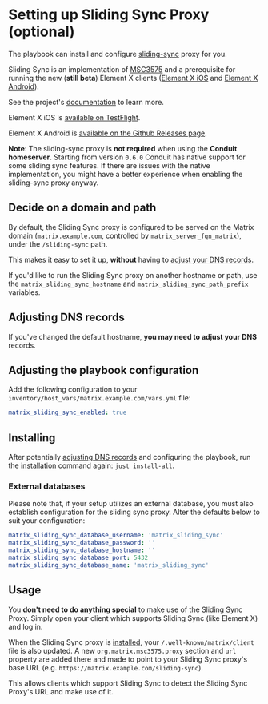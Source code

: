 # Setting up Sliding Sync Proxy (optional)

The playbook can install and configure [sliding-sync](https://github.com/matrix-org/sliding-sync) proxy for you.

Sliding Sync is an implementation of [MSC3575](https://github.com/matrix-org/matrix-spec-proposals/blob/kegan/sync-v3/proposals/3575-sync.md) and a prerequisite for running the new (**still beta**) Element X clients ([Element X iOS](https://github.com/element-hq/element-x-ios) and [Element X Android](https://github.com/element-hq/element-x-android)).

See the project's [documentation](https://github.com/matrix-org/sliding-sync) to learn more.

Element X iOS is [available on TestFlight](https://testflight.apple.com/join/uZbeZCOi).

Element X Android is [available on the Github Releases page](https://github.com/element-hq/element-x-android/releases).

**Note**: The sliding-sync proxy is **not required** when using the **Conduit homeserver**. Starting from version `0.6.0` Conduit has native support for some sliding sync features. If there are issues with the native implementation, you might have a better experience when enabling the sliding-sync proxy anyway.

## Decide on a domain and path

By default, the Sliding Sync proxy is configured to be served on the Matrix domain (`matrix.example.com`, controlled by `matrix_server_fqn_matrix`), under the `/sliding-sync` path.

This makes it easy to set it up, **without** having to [adjust your DNS records](#adjusting-dns-records).

If you'd like to run the Sliding Sync proxy on another hostname or path, use the `matrix_sliding_sync_hostname` and `matrix_sliding_sync_path_prefix` variables.


## Adjusting DNS records

If you've changed the default hostname, **you may need to adjust your DNS** records.


## Adjusting the playbook configuration

Add the following configuration to your `inventory/host_vars/matrix.example.com/vars.yml` file:

```yaml
matrix_sliding_sync_enabled: true
```


## Installing

After potentially [adjusting DNS records](#adjusting-dns-records) and configuring the playbook, run the [installation](installing.md) command again: `just install-all`.

### External databases

Please note that, if your setup utilizes an external database, you must also establish configuration for the sliding sync proxy. Alter the defaults below to suit your configuration:

```yaml
matrix_sliding_sync_database_username: 'matrix_sliding_sync'
matrix_sliding_sync_database_password: ''
matrix_sliding_sync_database_hostname: ''
matrix_sliding_sync_database_port: 5432
matrix_sliding_sync_database_name: 'matrix_sliding_sync'
```

## Usage

You **don't need to do anything special** to make use of the Sliding Sync Proxy.
Simply open your client which supports Sliding Sync (like Element X) and log in.

When the Sliding Sync proxy is [installed](#installing), your `/.well-known/matrix/client` file is also updated. A new `org.matrix.msc3575.proxy` section and `url` property are added there and made to point to your Sliding Sync proxy's base URL (e.g. `https://matrix.example.com/sliding-sync`).

This allows clients which support Sliding Sync to detect the Sliding Sync Proxy's URL and make use of it.
